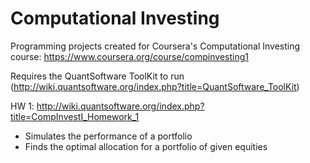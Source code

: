 Computational Investing
=======================

Programming projects created for Coursera's Computational Investing course: https://www.coursera.org/course/compinvesting1

Requires the QuantSoftware ToolKit to run (http://wiki.quantsoftware.org/index.php?title=QuantSoftware_ToolKit)

HW 1:
http://wiki.quantsoftware.org/index.php?title=CompInvestI_Homework_1
- Simulates the performance of a portfolio
- Finds the optimal allocation for a portfolio of given equities
